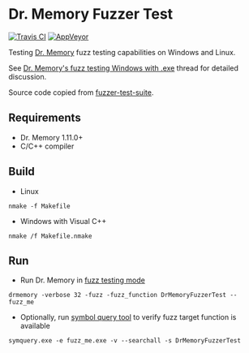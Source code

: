 # Dr. Memory Fuzzer Test

[![Travis CI](https://travis-ci.org/mloskot/drmemory-fuzzer-test.svg?branch=master)](https://travis-ci.org/mloskot/drmemory-fuzzer-test)
[![AppVeyor](https://ci.appveyor.com/api/projects/status/yif1aupyhskg80wa/branch/master?svg=true)](https://ci.appveyor.com/project/mloskot/drmemory-fuzzer-test/branch/master)

Testing [Dr. Memory](https://github.com/DynamoRIO/drmemory) fuzz testing capabilities on Windows and Linux.

See [Dr. Memory's fuzz testing Windows with .exe](https://groups.google.com/d/msg/drmemory-users/0K3ul1U_pKo/6rNG6oRVBgAJ)
thread for detailed discussion.

Source code copied from [fuzzer-test-suite](https://github.com/google/fuzzer-test-suite).

## Requirements

* Dr. Memory 1.11.0+
* C/C++ compiler

## Build

* Linux

```
nmake -f Makefile
```

* Windows with Visual C++

```
nmake /f Makefile.nmake
```

## Run

* Run Dr. Memory in [fuzz testing mode](http://drmemory.org/docs/page_fuzzer.html)

```
drmemory -verbose 32 -fuzz -fuzz_function DrMemoryFuzzerTest -- fuzz_me
```

* Optionally, run [symbol query tool](http://drmemory.org/docs/page_symquery.html)
to verify fuzz target function is available

```
symquery.exe -e fuzz_me.exe -v --searchall -s DrMemoryFuzzerTest
```
